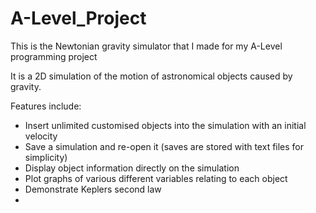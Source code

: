 # A-Level_Project
This is the Newtonian gravity simulator that I made for my A-Level programming project

It is a 2D simulation of the motion of astronomical objects caused by gravity.

Features include:
  - Insert unlimited customised objects into the simulation with an initial velocity
  - Save a simulation and re-open it (saves are stored with text files for simplicity)
  - Display object information directly on the simulation
  - Plot graphs of various different variables relating to each object
  - Demonstrate Keplers second law
  - 
